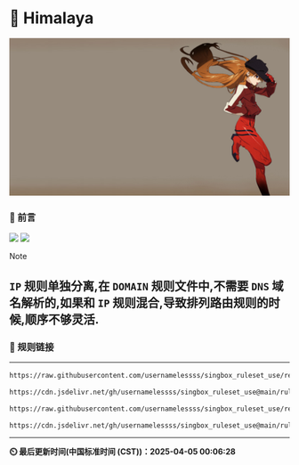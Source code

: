 
# 🧸 Himalaya
![](https://raw.githubusercontent.com/usernamelessss/picture-bed/main/images/202504042256831.jpg)
### 📣 前言
![](https://shields.io/badge/-移除重复规则-ff69b4) ![](https://shields.io/badge/-IP&nbsp;规则单独存放不与&nbsp;DOMAIN&nbsp;等混合-green)
> [!NOTE]
**`IP` 规则单独分离,在 `DOMAIN` 规则文件中,不需要 `DNS` 域名解析的,如果和 `IP` 规则混合,导致排列路由规则的时候,顺序不够灵活.**
---

###  🔗 规则链接
---

```url
https://raw.githubusercontent.com/usernamelessss/singbox_ruleset_use/refs/heads/main/rule/Himalaya/Himalaya_No_IP.json
```

```url
https://cdn.jsdelivr.net/gh/usernamelessss/singbox_ruleset_use@main/rule/Himalaya/Himalaya_No_IP.json
```

```url
https://raw.githubusercontent.com/usernamelessss/singbox_ruleset_use/refs/heads/main/rule/Himalaya/Himalaya_No_IP.srs
```

```url
https://cdn.jsdelivr.net/gh/usernamelessss/singbox_ruleset_use@main/rule/Himalaya/Himalaya_No_IP.srs
```

---
**⏲️ 最后更新时间(中国标准时间 (CST))：2025-04-05 00:06:28**